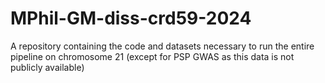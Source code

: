 # MPhil-GM-diss-crd59-2024
A repository containing the code and datasets necessary to run the entire pipeline on chromosome 21 (except for PSP GWAS as this data is not publicly available)

